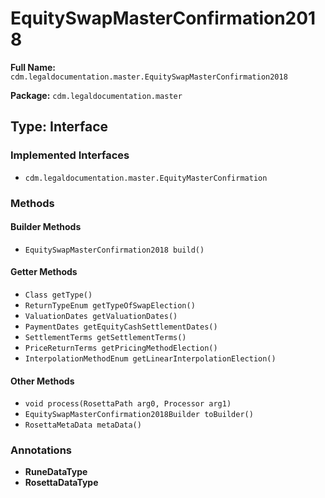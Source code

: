 # EquitySwapMasterConfirmation2018

**Full Name:** `cdm.legaldocumentation.master.EquitySwapMasterConfirmation2018`

**Package:** `cdm.legaldocumentation.master`

## Type: Interface

### Implemented Interfaces

- `cdm.legaldocumentation.master.EquityMasterConfirmation`

### Methods

#### Builder Methods

- `EquitySwapMasterConfirmation2018 build()`

#### Getter Methods

- `Class getType()`
- `ReturnTypeEnum getTypeOfSwapElection()`
- `ValuationDates getValuationDates()`
- `PaymentDates getEquityCashSettlementDates()`
- `SettlementTerms getSettlementTerms()`
- `PriceReturnTerms getPricingMethodElection()`
- `InterpolationMethodEnum getLinearInterpolationElection()`

#### Other Methods

- `void process(RosettaPath arg0, Processor arg1)`
- `EquitySwapMasterConfirmation2018Builder toBuilder()`
- `RosettaMetaData metaData()`

### Annotations

- **RuneDataType**
- **RosettaDataType**

